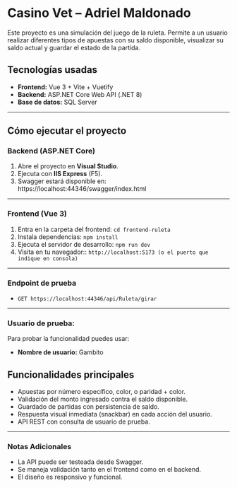 ﻿# Casino Vet – Adriel Maldonado

Este proyecto es una simulación del juego de la ruleta. Permite a un usuario realizar diferentes tipos de apuestas con su saldo disponible, visualizar su saldo actual y guardar el estado de la partida.

## Tecnologías usadas

- **Frontend:** Vue 3 + Vite + Vuetify
- **Backend:** ASP.NET Core Web API (.NET 8)
- **Base de datos:** SQL Server

---

## Cómo ejecutar el proyecto

### Backend (ASP.NET Core)

1. Abre el proyecto en **Visual Studio**.
2. Ejecuta con **IIS Express** (F5).
3. Swagger estará disponible en:  
   https://localhost:44346/swagger/index.html

---

### Frontend (Vue 3)

1. Entra en la carpeta del frontend:
   ```cd frontend-ruleta```
2. Instala dependencias:
   ```npm install```
3. Ejecuta el servidor de desarrollo:
   ```npm run dev```
4. Visita en tu navegador::
   ```http://localhost:5173 (o el puerto que indique en consola)```

---

### Endpoint de prueba
- `GET https://localhost:44346/api/Ruleta/girar`

---

### Usuario de prueba:
Para probar la funcionalidad puedes usar:
- **Nombre de usuario:** Gambito

## Funcionalidades principales

- Apuestas por número específico, color, o paridad + color.
- Validación del monto ingresado contra el saldo disponible.
- Guardado de partidas con persistencia de saldo.
- Respuesta visual inmediata (snackbar) en cada acción del usuario.
- API REST con consulta de usuario de prueba.

---

### Notas Adicionales

- La API puede ser testeada desde Swagger.
- Se maneja validación tanto en el frontend como en el backend.
- El diseño es responsivo y funcional.

